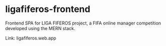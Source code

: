 # ligafiferos-frontend

Frontend SPA for LIGA FIFEROS project, a FIFA online manager competition developed using the MERN stack.



Link: ligafiferos.web.app


